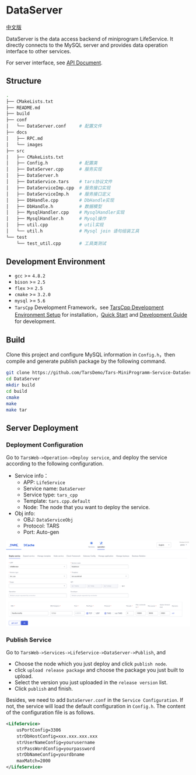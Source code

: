 # DataServer

[中文版](README.md)

DataServer is the data access backend of miniprogram LifeService. It directly connects to the MySQL server and provides data operation interface to other services.

For server interface, see [API Document](docs/RPC.md).

## Structure

```sh
.
├── CMakeLists.txt
├── README.md
├── build
├── conf
│   └── DataServer.conf     # 配置文件
├── docs
│   ├── RPC.md
│   └── images
├── src
│   ├── CMakeLists.txt
│   ├── Config.h            # 配置类
│   ├── DataServer.cpp      # 服务实现
│   ├── DataServer.h
│   ├── DataService.tars    # tars协议文件
│   ├── DataServiceImp.cpp  # 服务接口实现
│   ├── DataServiceImp.h    # 服务接口定义
│   ├── DbHandle.cpp        # DbHandle实现
│   ├── DbHandle.h          # 数据模型
│   ├── MysqlHandler.cpp    # MysqlHandler实现
│   ├── MysqlHandler.h      # Mysql操作
│   ├── util.cpp            # util实现
│   └── util.h              # Mysql join 语句组装工具
└── test
    └── test_util.cpp       # 工具类测试              
```

## Development Environment

* `gcc` >= `4.8.2`
* `bison` >= `2.5`
* `flex` >= `2.5`
* `cmake` >= `3.2.0`
* `mysql` >= `5.6`
* `TarsCpp` Development Framework，see [TarsCpp Development Environment Setup](https://tarscloud.github.io/TarsDocs/env/tarscpp.html) for installation，[Quick Start](https://tarscloud.github.io/TarsDocs/hello-world/tarscpp.html) and [Development Guide](https://tarscloud.github.io/TarsDocs/dev/tarscpp/tars-guide.html) for development.

## Build

Clone this project and configure MySQL information in `Config.h`，then compile and generate publish package by the following command.

```sh
git clone https://github.com/TarsDemo/Tars-MiniProgramm-Service-DataServer.git DataServer
cd DataServer
mkdir build
cd build
cmake
make
make tar
```

## Server Deployment

### Deployment Configuration

Go to `TarsWeb->Operation->Deploy service`, and deploy the service according to the following configuration.

* Service info：
    * APP: `LifeService`
    * Service name: `DataServer`
    * Service type: `tars_cpp`
    * Template: `tars.cpp.default`
    * Node: The node that you want to deploy the service.
* Obj info:
    * OBJ: `DataServiceObj`
    * Protocol: TARS
    * Port: Auto-gen

![tars-cpp](docs/images/deploy_template_en.png)

### Publish Service

Go to `TarsWeb->Services->LifeService->DataServer->Publish`, and

* Choose the node which you just deploy and click `publish node`.
* click `upload release package` and choose the package you just built to upload.
* Select the version you just uploaded in the `release version` list.
* Click `publish` and finish.

Besides, we need to add `DataServer.conf` in the `Service Configuration`. If not, the service will load the default configuration in `Config.h`. The content of the configuration file is as follows.

```xml
<LifeService>
    usPortConfig=3306
    strDbHostConfig=xxx.xxx.xxx.xxx
    strUserNameConfig=yourusername
    strPassWordConfig=yourpassword
    strDbNameConfig=yourdbname
    maxMatch=2000
</LifeService>
```

